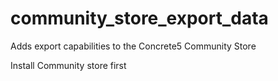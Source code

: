 # community_store_export_data
Adds export capabilities to the Concrete5 Community Store

Install Community store first
